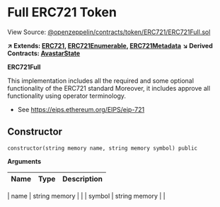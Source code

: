 # Full ERC721 Token

View Source: [@openzeppelin/contracts/token/ERC721/ERC721Full.sol](https://github.com/Dapp-Wizards/Avastars-Contracts/blob/master/@openzeppelin/contracts/token/ERC721/ERC721Full.sol)

**↗ Extends: [ERC721](ERC721.md), [ERC721Enumerable](ERC721Enumerable.md), [ERC721Metadata](ERC721Metadata.md)**
**↘ Derived Contracts: [AvastarState](AvastarState.md)**

**ERC721Full**

This implementation includes all the required and some optional functionality of the ERC721 standard
Moreover, it includes approve all functionality using operator terminology.
 * See https://eips.ethereum.org/EIPS/eip-721

## Constructor

```solidity
constructor(string memory name, string memory symbol) public
```

**Arguments**

| Name        | Type           | Description  |
| ------------- |------------- | -----|

| name | string memory |  | 
| symbol | string memory |  | 


